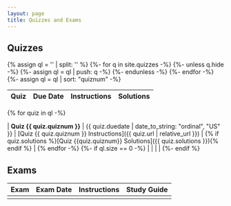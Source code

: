 ```yaml
---
layout: page
title: Quizzes and Exams
---
```


## Quizzes

{% assign ql = '' | split: '' %}
{%- for q in site.quizzes -%}
  {%- unless q.hide -%}
    {%- assign ql = ql | push: q -%}
  {%- endunless -%}
{%- endfor -%}
{%- assign ql = ql | sort: "quiznum" -%}

| **Quiz** | **Due Date** | **Instructions** | **Solutions** |
| :--- | :--- | :--- | :--- |
{% for quiz in ql -%}

| **Quiz {{ quiz.quiznum }}** | {{ quiz.duedate | date_to_string: "ordinal", "US"  }} | [Quiz {{ quiz.quiznum }} Instructions]({{ quiz.url | relative_url }}) | {% if quiz.solutions %}[Quiz {{quiz.quiznum}} Solutions]({{ quiz.solutions }}){% endif %} |
{% endfor -%}
{%- if ql.size == 0 -%}
|   |   |   |
{%- endif %}




## Exams

| **Exam** | **Exam Date** | **Instructions** | **Study Guide** |
| :--- | :--- | :--- | :--- |
|      |      |      |      |
